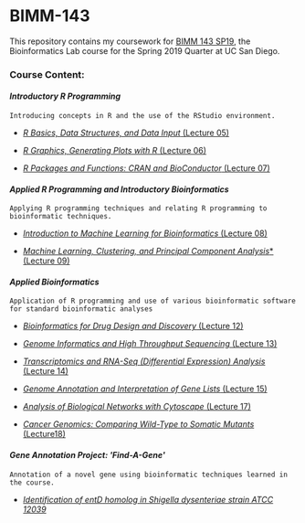 # BIMM-143

This repository contains my coursework for [BIMM 143 SP19](https://bioboot.github.io/bimm143_S19/), the Bioinformatics Lab course for the Spring 2019 Quarter at UC San Diego.




### Course Content:

#### *Introductory R Programming*
    Introducing concepts in R and the use of the RStudio environment.

- [*R Basics, Data Structures, and Data Input* (Lecture 05)](https://github.com/matt-demelo/BIMM-143/tree/master/Lecture_05-DataVisualization)

- [*R Graphics, Generating Plots with R* (Lecture 06)](https://github.com/matt-demelo/BIMM-143/tree/master/Lecture_06-Functions)

- [*R Packages and Functions: CRAN and BioConductor* (Lecture 07)](https://github.com/matt-demelo/BIMM-143/tree/master/Lecture_07-Packages_and_Functions)




#### *Applied R Programming and Introductory Bioinformatics*
    Applying R programming techniques and relating R programming to bioinformatic techniques.

- [*Introduction to Machine Learning for Bioinformatics* (Lecture 08)](https://github.com/matt-demelo/BIMM-143/tree/master/Lecture_08-MachineLearning)

- [*Machine Learning, Clustering, and Principal Component Analysis** (Lecture 09)](https://github.com/matt-demelo/BIMM-143/tree/master/Lecture_09-PCA_and_Clustering)



#### *Applied Bioinformatics*
    Application of R programming and use of various bioinformatic software for standard bioinformatic analyses

- [*Bioinformatics for Drug Design and Discovery* (Lecture 12)](https://github.com/matt-demelo/BIMM-143/tree/master/Lecture_12-DrugDesign)

- [*Genome Informatics and High Throughput Sequencing* (Lecture 13)](https://github.com/matt-demelo/BIMM-143/tree/master/Lecture_13-GenomeInformatics)

- [*Transcriptomics and RNA-Seq (Differential Expression) Analysis* (Lecture 14)](https://github.com/matt-demelo/BIMM-143/tree/master/Lecture_14-RNASeqAnalysis)

- [*Genome Annotation and Interpretation of Gene Lists* (Lecture 15)](https://bioboot.github.io/bimm143_S19/lectures/#15)

- [*Analysis of Biological Networks with Cytoscape* (Lecture 17)](https://bioboot.github.io/bimm143_S19/lectures/#17)

- [*Cancer Genomics: Comparing Wild-Type to Somatic Mutants* (Lecture18)](https://github.com/matt-demelo/BIMM-143/tree/master/Lecture_18-CancerGenomics)



#### *Gene Annotation Project: 'Find-A-Gene'*
    Annotation of a novel gene using bioinformatic techniques learned in the course.
    
- [*Identification of *entD* homolog in *Shigella dysenteriae* strain ATCC 12039*](https://github.com/matt-demelo/BIMM-143/tree/master/Find_a_Gene)



